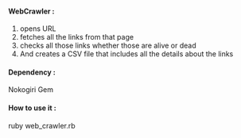#### WebCrawler :
  1. opens URL
  2. fetches all the links from that page
  3. checks all those links whether those are alive or dead
  4. And creates a CSV file that includes all the details about the links

#### Dependency :
  Nokogiri Gem

#### How to use it :
  ruby web_crawler.rb
